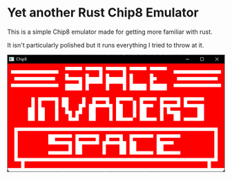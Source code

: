# Yet another Rust Chip8 Emulator

This is a simple Chip8 emulator made for getting more familiar with rust.

It isn't particularly polished but it runs everything I tried to throw at it.

![](screenshots/space.png)